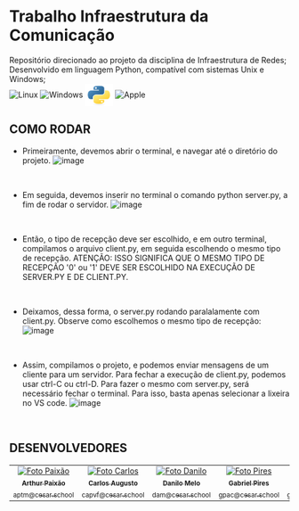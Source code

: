 # Trabalho Infraestrutura da Comunicação
Repositório direcionado ao projeto da disciplina de Infraestrutura de Redes;<br>
Desenvolvido em linguagem Python, compatível com sistemas Unix e Windows;<br>
<img align="center" alt="Linux" height="40" width="50" src="https://cdn.jsdelivr.net/gh/devicons/devicon/icons/linux/linux-original.svg">
<img align="center" alt="Windows" height="40" width="50" src="https://cdn.jsdelivr.net/gh/devicons/devicon/icons/windows8/windows8-original.svg">
<img align="center" alt="Python" height="40" width="50" src="https://raw.githubusercontent.com/devicons/devicon/master/icons/python/python-original.svg">
<img align="center" alt="Apple" height="40" width="50" src="https://cdn.jsdelivr.net/gh/devicons/devicon/icons/apple/apple-original.svg">

## COMO RODAR
- Primeiramente, devemos abrir o terminal, e navegar até o diretório do projeto.
![image](https://github.com/grossiter04/Trabalho-infraestrutura-da-comunicacao/assets/117591564/aaadfb78-70eb-46c6-b3cb-94b99139fafa)
<br/>

- Em seguida, devemos inserir no terminal o comando python server.py, a fim de rodar o servidor.
![image](https://github.com/grossiter04/Trabalho-infraestrutura-da-comunicacao/assets/117591564/2b114300-b9c4-47b8-adaf-4fbabd88389e)

<br/>


- Então, o tipo de recepção deve ser escolhido, e em outro terminal, compilamos o arquivo client.py, em seguida escolhendo o mesmo tipo de recepção. ATENÇÃO: ISSO SIGNIFICA QUE O MESMO TIPO DE RECEPÇÃO '0' ou '1' DEVE SER ESCOLHIDO NA EXECUÇÃO DE SERVER.PY E DE CLIENT.PY.
<br/>

-  Deixamos, dessa forma, o server.py rodando paralalamente com client.py. Observe como escolhemos o mesmo tipo de recepção:
![image](https://github.com/grossiter04/Trabalho-infraestrutura-da-comunicacao/assets/117591564/fc0670f9-6ca5-4c87-bbae-217f9f25151c)

<br/>

- Assim, compilamos o projeto, e podemos enviar mensagens de um cliente para um servidor. Para fechar a execução de client.py, podemos usar ctrl-C ou ctrl-D. Para fazer o mesmo com server.py, será necessário fechar o terminal. Para isso, basta apenas selecionar a lixeira no VS code. ![image](https://github.com/grossiter04/Trabalho-infraestrutura-da-comunicacao/assets/117591564/ef2e5330-3d81-4547-9e59-e72b3ac49db3)
<br/>


## DESENVOLVEDORES
<table>
  <tr>
    <td align="center">
      <a href="https://github.com/paixaoao">
        <img src="https://avatars.githubusercontent.com/u/126728380?v=4" width="100px;" alt="Foto Paixão"/><br>
        <sub>
          <b>Arthur Paixão</b>
        </sub>
        <br>
        <sub>
          aptm@cesar.school
        </sub>
      </a>
    </td>
    <td align="center">
      <a href="https://github.com/CarlosAugustoP">
        <img src="https://avatars.githubusercontent.com/u/117591564?v=4" width="100px;" alt="Foto Carlos"/><br>
        <sub>
          <b>Carlos Augusto</b>
        </sub>
        <br>
        <sub>
          capvf@cesar.school
        </sub>
      </a>
    </td>
    <td align="center">
      <a href="https://github.com/dan-albuquerque">
        <img src="https://avatars.githubusercontent.com/u/114592376?v=4" width="100px;" alt="Foto Danilo"/><br>
        <sub>
          <b>Danilo Melo</b>
        </sub>
        <br>
        <sub>
          dam@cesar.school
        </sub>
      </a>
    </td>
    <td align="center">
      <a href="https://github.com/gabrielpires-1">
        <img src="https://avatars.githubusercontent.com/u/111147078?v=4" width="100px;" alt="Foto Pires"/><br>
        <sub>
          <b>Gabriel Pires</b>
        </sub>
        <br>
        <sub>
          gpac@cesar.school
        </sub>
      </a>
    </td>
    <td align="center">
      <a href="https://github.com/grossiter04">
        <img src="https://avatars.githubusercontent.com/u/116268469?v=4" width="100px;" alt="Foto Pires"/><br>
        <sub>
          <b>Gabriel Rossiter</b>
        </sub>
        <br>
        <sub>
          gsr@cesar.school
        </sub>
      </a>
    </td>
    <td align="center">
      <a href="https://github.com/paulo-campos-57">
        <img src="https://avatars.githubusercontent.com/u/77108503?v=4" width="100px;" alt="Foto Megas"/><br>
        <sub>
          <b>Paulo Campos</b>
        </sub>
        <br>
        <sub>
          pmc3@cesar.school
        </sub>
      </a>
    </td>
  </tr>
</table>
